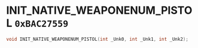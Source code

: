 # INIT_NATIVE_WEAPONENUM_PISTOL `0xBAC27559`

```cpp
void INIT_NATIVE_WEAPONENUM_PISTOL(int _Unk0, int _Unk1, int _Unk2);
```